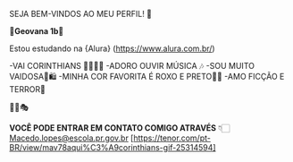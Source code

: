 SEJA BEM-VINDOS AO MEU PERFIL! 💜

🎃**Geovana 1b**🎃

Estou estudando na {Alura} (https://www.alura.com.br/)

-VAI CORINTHIANS 🦅🦅🦅🦅
-ADORO OUVIR MÚSICA 🎶
-SOU MUITO VAIDOSA🎀🛍
-MINHA COR FAVORITA É ROXO E PRETO🖤💜
-AMO FICÇÃO E TERROR👻

🤳🔮🎭

**VOCÊ PODE ENTRAR EM CONTATO COMIGO ATRAVÉS**
👇🏻
Macedo.lopes@escola.pr.gov.br
[https://tenor.com/pt-BR/view/mav78aqui%C3%A9corinthians-gif-25314594]

